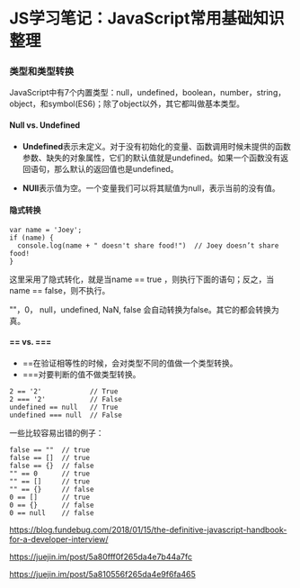 # JS学习笔记：JavaScript常用基础知识整理

### 类型和类型转换

JavaScript中有7个内置类型：null，undefined，boolean，number，string，object，和symbol(ES6)；除了object以外，其它都叫做基本类型。

#### Null vs. Undefined

* **Undefined**表示未定义。对于没有初始化的变量、函数调用时候未提供的函数参数、缺失的对象属性，它们的默认值就是undefined。如果一个函数没有返回语句，那么默认的返回值也是undefined。

* **NUll**表示值为空。一个变量我们可以将其赋值为null，表示当前的没有值。

#### 隐式转换

```
var name = 'Joey';
if (name) {
  console.log(name + " doesn't share food!")  // Joey doesn’t share food!
}
```
这里采用了隐式转化，就是当name == true ，则执行下面的语句；反之，当name == false，则不执行。

""，0， null，undefined, NaN, false 会自动转换为false。其它的都会转换为真。

#### == vs. ===

* ==在验证相等性的时候，会对类型不同的值做一个类型转换。
* ===对要判断的值不做类型转换。

```
2 == '2'            // True
2 === '2'           // False
undefined == null   // True
undefined === null  // False
```

一些比较容易出错的例子：

```
false == ""  // true
false == []  // true
false == {}  // false
"" == 0      // true
"" == []     // true
"" == {}     // false
0 == []      // true
0 == {}      // false
0 == null    // false
```

https://blog.fundebug.com/2018/01/15/the-definitive-javascript-handbook-for-a-developer-interview/

https://juejin.im/post/5a80fff0f265da4e7b44a7fc

https://juejin.im/post/5a810556f265da4e9f6fa465

